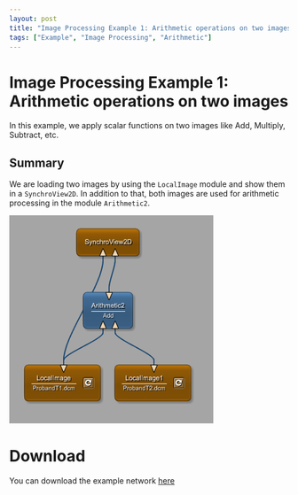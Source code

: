 ```yaml
---
layout: post
title: "Image Processing Example 1: Arithmetic operations on two images"
tags: ["Example", "Image Processing", "Arithmetic"]
---
```


# Image Processing Example 1: Arithmetic operations on two images
In this example, we apply scalar functions on two images like Add, Multiply, Subtract, etc.

## Summary
We are loading two images by using the `LocalImage` module and show them in a `SynchroView2D`. In addition to that, both images are used for arithmetic processing in the module `Arithmetic2`.

![Screenshot](/examples/image_processing/example1/image.png)

# Download
You can download the example network [here](/examples/image_processing/example1/BasicFilter.mlab)
